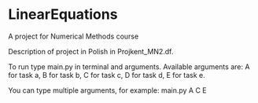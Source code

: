 # LinearEquations
A project for Numerical Methods course

Description of project in Polish in Projkent_MN2.df.

To run type main.py in terminal and arguments.
Available arguments are:
A for task a, B for task b, C for task c, D for task d, E for task e.

You can type multiple arguments, for example: main.py A C E

